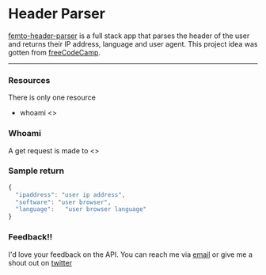 # Header Parser

[femto-header-parser](#) is a full stack app that parses the header of the user and returns their IP address, language and user agent. This project idea was gotten from [freeCodeCamp](#).

---

### Resources

There is only one resource

- whoami <>

### Whoami

A get request is made to <>

### Sample return

```js
{
  "ipaddress": "user ip address",
  "software": "user browser",
  "language":	"user browser language"
}
```

### Feedback!!

I'd love your feedback on the API. You can reach me via [email](mailto:chinaemerema@gmail.com) or give me a shout out on [twitter](https://twitter.com/femto_ace?t=nk6ylNm1Zp2l0yiJkCKFeA&s=09)

